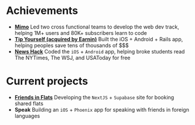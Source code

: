 # Achievements 
- **[Mimo](https://mimo.org/)** Led two cross functional teams to develop the web dev track, helping 1M+ users and 80K+ subscribers learn to code
- **[Tip Yourself (acquired by Earnin)](https://help.earnin.com/hc/en-us/articles/360041192274-How-does-Tip-Yourself-work)** Built the iOS + Android + Rails app, helping peoples save tens of thousands of $$$
- **[News Hack](https://github.com/Lcarvajal-zz/News-Hack)** Coded the `iOS` + `Android` app, helping broke students read The NYTimes, The WSJ, and USAToday for free

# Current projects
- **[Friends in Flats](https://www.friends-in-flats.com)** Developing the `NextJS` + `Supabase` site for booking shared flats
- **Speak** Building an `iOS` + `Phoenix` app for speaking with friends in foreign languages

